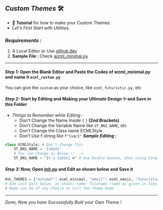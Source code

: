 ## ***Custom Themes*** 🛠

- 🤖 **Tutorial** for how to make your Custom Themes.
- _Let's First Start with Utilities._

### ***Requirements :***
1. A Local Editor or Use [github.dev](https://github.dev)
2. **Sample File :** Check [wzml_minimal.py](https://github.com/ErrorCodez-Bots/ECML-X/blob/master/bot/helper/themes/ecml_minimal.py)

---

#### ***Step 1:*** Open the Blank Editor and Paste the Codes of wzml_minimal.py and name it `ecml_custom.py`
You can give the `custom` as your choice, like `ecml_futuristic.py`, etc

#### ***Step 2:*** Start by Editing and Making your Ultimate Design ✨️ and Save in this Folder
- _Things to Remember while Editing :_
  - Don't Change the Name Inside `{` `}` **(2nd Brackets)**
  - Don't Change the Variable Name like `ST_BN1_NAME`, etc
  - Don't Change the Class name ECMLStyle
  - Don't Use f-string like `f"{var}"`
***Sample Editing :***
```python
class ECMLStyle: # Don't Change This
    ST_BN1_NAME = '{sb1n}'
    # You can Change as Below !! -->
    ST_BN1_NAME = "It's {sb1n} ❤️" # Use Double Quotes, when using Single Quotes Inside
```

#### ***Step 3:*** Now, Open [__init__.py]() and Edit as shown below and Save it
```python
AVL_THEMES = {"minimal": ecml_minimal, "emoji": ecml_emoji, "futuristic": ecml_futuristic} # You can add More ...
# Add Last Dict Value, as shown, name: filename (same as given in Step 1)
# Name can be of any Choice to Call the Theme Name
```
---

_Done, Now you have Successfully Built your Own Theme !_
